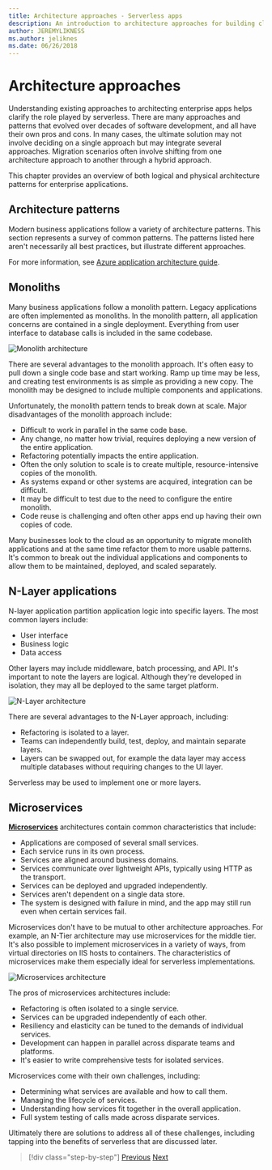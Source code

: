 ```yaml
---
title: Architecture approaches - Serverless apps
description: An introduction to architecture approaches for building cloud-based enterprise applications, from N-tier architectures to serverless.
author: JEREMYLIKNESS
ms.author: jeliknes
ms.date: 06/26/2018
---
```

# Architecture approaches

Understanding existing approaches to architecting enterprise apps helps clarify the role played by serverless. There are many approaches and patterns that evolved over decades of software development, and all have their own pros and cons. In many cases, the ultimate solution may not involve deciding on a single approach but may integrate several approaches. Migration scenarios often involve shifting from one architecture approach to another through a hybrid approach.

This chapter provides an overview of both logical and physical architecture patterns for enterprise applications.

## Architecture patterns

Modern business applications follow a variety of architecture patterns. This section represents a survey of common patterns. The patterns listed here aren't necessarily all best practices, but illustrate different approaches.

For more information, see [Azure application architecture guide](https://docs.microsoft.com/azure/architecture/guide/).

## Monoliths

Many business applications follow a monolith pattern. Legacy applications are often implemented as monoliths. In the monolith pattern, all application concerns are contained in a single deployment. Everything from user interface to database calls is included in the same codebase.

![Monolith architecture](./media/monolith-architecture.png)

There are several advantages to the monolith approach. It's often easy to pull down a single code base and start working. Ramp up time may be less, and creating test environments is as simple as providing a new copy. The monolith may be designed to include multiple components and applications.

Unfortunately, the monolith pattern tends to break down at scale. Major disadvantages of the monolith approach include:

* Difficult to work in parallel in the same code base.
* Any change, no matter how trivial, requires deploying a new version of the entire application.
* Refactoring potentially impacts the entire application.
* Often the only solution to scale is to create multiple, resource-intensive copies of the monolith.
* As systems expand or other systems are acquired, integration can be difficult.
* It may be difficult to test due to the need to configure the entire monolith.
* Code reuse is challenging and often other apps end up having their own copies of code.

Many businesses look to the cloud as an opportunity to migrate monolith applications and at the same time refactor them to more usable patterns. It's common to break out the individual applications and components to allow them to be maintained, deployed, and scaled separately.

## N-Layer applications

N-layer application partition application logic into specific layers. The most common layers include:

* User interface
* Business logic
* Data access

Other layers may include middleware, batch processing, and API. It's important to note the layers are logical. Although they're developed in isolation, they may all be deployed to the same target platform.

![N-Layer architecture](./media/n-layer-architecture.png)

There are several advantages to the N-Layer approach, including:

* Refactoring is isolated to a layer.
* Teams can independently build, test, deploy, and maintain separate layers.
* Layers can be swapped out, for example the data layer may access multiple databases without requiring changes to the UI layer.

Serverless may be used to implement one or more layers.

## Microservices

**[Microservices](https://docs.microsoft.com/azure/architecture/guide/architecture-styles/microservices)** architectures contain common characteristics that include:

* Applications are composed of several small services.
* Each service runs in its own process.
* Services are aligned around business domains.
* Services communicate over lightweight APIs, typically using HTTP as the transport.
* Services can be deployed and upgraded independently.
* Services aren't dependent on a single data store.
* The system is designed with failure in mind, and the app may still run even when certain services fail.

Microservices don't have to be mutual to other architecture approaches. For example, an N-Tier architecture may use microservices for the middle tier. It's also possible to implement microservices in a variety of ways, from virtual directories on IIS hosts to containers. The characteristics of microservices make them especially ideal for serverless implementations.

![Microservices architecture](./media/microservices-architecture.png)

The pros of microservices architectures include:

* Refactoring is often isolated to a single service.
* Services can be upgraded independently of each other.
* Resiliency and elasticity can be tuned to the demands of individual services.
* Development can happen in parallel across disparate teams and platforms.
* It's easier to write comprehensive tests for isolated services.

Microservices come with their own challenges, including:

* Determining what services are available and how to call them.
* Managing the lifecycle of services.
* Understanding how services fit together in the overall application.
* Full system testing of calls made across disparate services.

Ultimately there are solutions to address all of these challenges, including tapping into the benefits of serverless that are discussed later.

> [!div  class="step-by-step"]
> [Previous](index.md)
> [Next](architecture-deployment-approaches.md)
